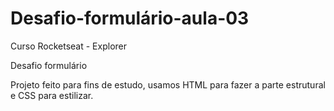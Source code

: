 # Desafio-formulário-aula-03

Curso Rocketseat - Explorer

Desafio formulário

Projeto feito para fins de estudo, usamos HTML para fazer a parte estrutural e CSS para estilizar.
